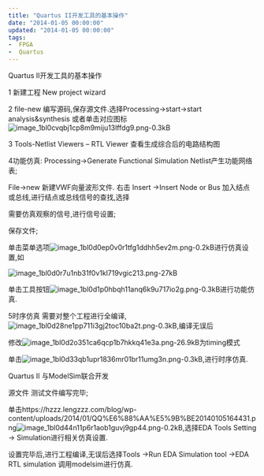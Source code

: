 ```yaml
---
title: "Quartus II开发工具的基本操作"
date: "2014-01-05 00:00:00"
updated: "2014-01-05 00:00:00"
tags:
-  FPGA
-  Quartus
---
```



Quartus II开发工具的基本操作

[](/notename/ "archive 20140105")

1 新建工程 New project wizard

2 file-new 编写源码,保存源文件.选择Processing->start->start analysis&synthesis 或者单击对应图标![image_1bl0cvqbj1cp8m9miju13lffdg9.png-0.3kB][1]

3 Tools-Netlist Viewers – RTL Viewer 查看生成综合后的电路结构图

4功能仿真: Processing->Generate Functional Simulation Netlist产生功能网络表;

File->new 新建VWF向量波形文件. 右击 Insert ->Insert Node or Bus 加入结点或总线,进行结点或总线信号的查找,选择

需要仿真观察的信号,进行信号设置;

保存文件;

单击菜单选项![image_1bl0d0ep0v0r1tfg1ddhh5ev2m.png-0.2kB][2]进行仿真设置,如

![image_1bl0d0r7u1nb31f0v1kl719vgic213.png-27kB][3]

单击工具按钮![image_1bl0d1p0hbqh11anq6k9u717io2g.png-0.3kB][4]进行功能仿真.

5时序仿真  需要对整个工程进行全编译,![image_1bl0d28ne1pp711i3gj2toc10ba2t.png-0.3kB][5],编译无误后

修改![image_1bl0d2o351ca6qcp1b7hkkq41e3a.png-26.9kB][6]为timing模式

单击![image_1bl0d33qb1upr1836mr01br11umg3n.png-0.3kB][7],进行时序仿真.

Quartus II 与ModelSim联合开发

源文件 测试文件编写完毕;

单击https://hzzz.lengzzz.com/blog/wp-content/uploads/2014/01/QQ%E6%88%AA%E5%9B%BE20140105164431.png![image_1bl0d44n11p6r1aob1guvj9gp44.png-0.2kB][8],选择EDA Tools Setting -> Simulation进行相关仿真设置.

设置完毕后,进行工程编译,无误后选择Tools ->Run EDA Simulation tool ->EDA RTL simulation 调用modelsim进行仿真.

  [1]: http://static.zybuluo.com/zwh8800/3uecudnb738kr99yyjs5ft6r/image_1bl0cvqbj1cp8m9miju13lffdg9.png
  [2]: http://static.zybuluo.com/zwh8800/e9um0n29wpd3zvha1ycy30i9/image_1bl0d0ep0v0r1tfg1ddhh5ev2m.png
  [3]: http://static.zybuluo.com/zwh8800/chryl7k40ypf5wz7836ck9dy/image_1bl0d0r7u1nb31f0v1kl719vgic213.png
  [4]: http://static.zybuluo.com/zwh8800/2ou97rycqb1i5hsbx1tsup40/image_1bl0d1p0hbqh11anq6k9u717io2g.png
  [5]: http://static.zybuluo.com/zwh8800/azlmr3jwxsfqh4alr7z7hjiu/image_1bl0d28ne1pp711i3gj2toc10ba2t.png
  [6]: http://static.zybuluo.com/zwh8800/r7xo8urwrnmlgk13sly1yd39/image_1bl0d2o351ca6qcp1b7hkkq41e3a.png
  [7]: http://static.zybuluo.com/zwh8800/7rr32o2udef3yi5s0lwwqn6q/image_1bl0d33qb1upr1836mr01br11umg3n.png
  [8]: http://static.zybuluo.com/zwh8800/vdvmqpajl7epb72ya804by2z/image_1bl0d44n11p6r1aob1guvj9gp44.png

